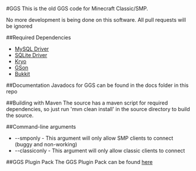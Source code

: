 #GGS
This is the old GGS code for Minecraft Classic/SMP.

No more development is being done on this software. All pull requests will be ignored

##Required Dependencies
- [MySQL Driver][7]
- [SQLite Driver][8]
- [Kryo][10]
- [GSon][11]
- [Bukkit][12]

##Documentation
Javadocs for GGS can be found in the docs folder in this repo

##Building with Maven
The source has a maven script for required dependencies, so just run 'mvn clean install' in the source directory
to build the source.

##Command-line arguments
- --smponly - This argument will only allow SMP clients to connect (buggy and non-working)
- --classiconly - This argument will only allow classic clients to connect

##GGS Plugin Pack
The GGS Plugin Pack can be found [here][13]


[1]: http://www.mcforge.net
[2]: http://www.gnu.org/licenses/gpl-3.0.html
[3]: http://www.opensource.org/licenses/ecl2.php
[4]: http://www.oracle.com/technetwork/java/javase/documentation/codeconventions-137265.html#331
[5]: http://www.oracle.com/technetwork/java/javase/documentation/codeconventions-137265.html#333
[6]: http://www.oracle.com/technetwork/java/javase/documentation/codeconventions-137265.html#353
[7]: http://www.mysql.com/downloads/connector/j/
[8]: http://mirror.nexua.org/Dependencies/sqlite-jdbc.jar
[9]: http://www.minecraft.net/classic/list
[10]: http://code.google.com/p/kryo/downloads/list
[11]: http://code.google.com/p/google-gson/downloads/list
[12]: http://dl.bukkit.org/latest-dev/bukkit.jar
[13]: https://github.com/hypereddie10/GGS-Plugin-Pack
